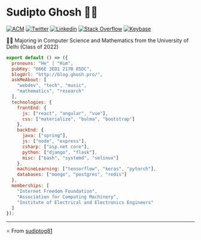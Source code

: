 # Sudipto Ghosh 👨‍💻

[![ACM](https://img.shields.io/badge/-ACM%20Student%20Member-222222?style=flat-square&logo=acm&logoColor=white&link=http://member.acm.org/~sudiptoghosh)](http://member.acm.org/~sudiptoghosh)
[![Twitter](https://img.shields.io/badge/-Twitter-222222?style=flat-square&logo=twitter&logoColor=white&link=https://twitter.com/ScientificGhosh/)](https://twitter.com/ScientificGhosh/)
[![Linkedin](https://img.shields.io/badge/-LinkedIn-222222?style=flat-square&logo=Linkedin&logoColor=white&link=https://www.linkedin.com/in/sudiptoghosh99/)](https://www.linkedin.com/in/sudiptoghosh99/)
[![Stack Overflow](https://img.shields.io/badge/-Stack%20Overflow-222222?style=flat-square&logo=stack-overflow&logoColor=white&link=https://stackoverflow.com/users/10780031/sudipto-ghosh)](https://stackoverflow.com/users/10780031/sudipto-ghosh)
[![Keybase](https://img.shields.io/badge/-Keybase-222222?style=flat-square&logo=keybase&logoColor=white&link=https://keybase.io/sudiptog81)](https://keybase.io/sudiptog81)

👨‍🎓 Majoring in Computer Science and Mathematics  from the University of Delhi (Class of 2022) 

```js
export default () => ({
  pronouns: "He" | "Him",
  pubKey: "866E 3ED1 217B 85DC",
  blogUrl: "http://blog.ghosh.pro/",
  askMeAbout: [
    "webdev", "tech", "music",
    "mathematics", "research"
  ],
  technologies: {
    frontEnd: {
      js: ["react", "angular", "vue"],
      css: ["materialize", "bulma", "bootstrap"]
    },
    backEnd: {
      java: ["spring"],
      js: ["node", "express"],
      csharp: ["asp.net core"],
      python: ["django", "flask"],
      misc: ["bash", "systemd", "selinux"]
    },
    machineLearning: ["tensorflow", "keras", "pytorch"],
    databases: ["mongo", "postgres", "redis"]
  },
  memberships: [
    "Internet Freedom Foundation",
    "Association for Computing Machinery",
    "Institute of Electrical and Electronics Engineers"
  ]
});
```

---

⭐️ From [sudiptog81](https://github.com/sudiptog81)
